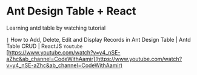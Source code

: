 # Ant Design Table + React
 Learning antd table by watching tutorial

`|` How to Add, Delete, Edit and Display Records in Ant Design Table | Antd Table CRUD | ReactJS `Youtube`\
[https://www.youtube.com/watch?v=y4_nSE-aZhc&ab_channel=CodeWithAamir](https://www.youtube.com/watch?v=y4_nSE-aZhc&ab_channel=CodeWithAamir)